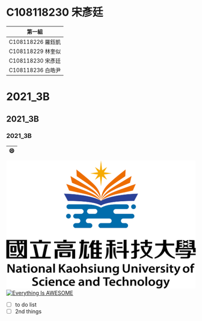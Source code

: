 # C108118230 宋彥廷

| 第一組|
|:--------------:|
|C108118226 羅鈺凱|
|C108118229 林奎似|
|C108118230 宋彥廷|
|C108118236 白皓尹|
# 2021_3B 
## 2021_3B
### 2021_3B
|:smile:|
|:-----:|

![NKUST](NKUST.png "高科大")
[![Everything Is AWESOME](https://img.youtube.com/vi/StTqXEQ2l-Y/0.jpg)](https://www.youtube.com/watch?v=StTqXEQ2l-Y "Everything Is AWESOME")

- [ ] to do list
- [ ] 2nd things

